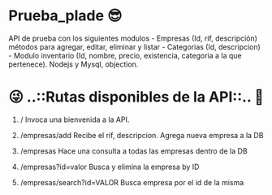 # Prueba_plade 😎
API de prueba con los siguientes modulos  - Empresas (Id, rif, descripción)  métodos para agregar, editar, eliminar y listar - Categorias (Id, descripcion) - Modulo inventario (Id, nombre, precio, existencia, categoria a la que pertenece). Nodejs y Mysql, objection.
# 😜 ..::Rutas disponibles de la API::.. 🤩


1) /						<GET>	    Invoca una bienvenida a la API.

2) /empresas/add 			<POST>   	Recibe el rif, descripcion. Agrega nueva empresa a la DB

3) /empresas  				<GET> 		Hace una consulta a todas las empresas dentro de la DB

4) /empresas?id=valor	    <DELATE>    Busca y elimina la empresa by ID 

5) /empresas/search?id=VALOR <GET>      Busca empresa por el id de la misma